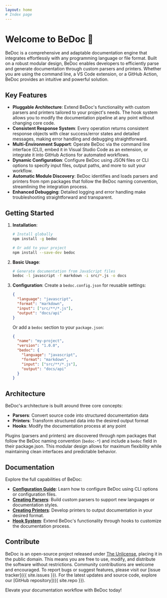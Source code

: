 ```yaml
---
layout: home
# Index page
---
```


# Welcome to BeDoc 🤗

BeDoc is a comprehensive and adaptable documentation engine that integrates
effortlessly with any programming language or file format. Built on a robust
modular design, BeDoc enables developers to efficiently parse and generate
documentation through custom parsers and printers. Whether you are using the
command line, a VS Code extension, or a GitHub Action, BeDoc provides an intuitive
and powerful solution.

## Key Features

- **Pluggable Architecture**: Extend BeDoc's functionality with custom parsers and
  printers tailored to your project's needs. The hook system allows you to modify
  the documentation pipeline at any point without changing core code.
- **Consistent Response System**: Every operation returns consistent response
  objects with clear success/error states and detailed messages, making error
  handling and debugging straightforward.
- **Multi-Environment Support**: Operate BeDoc via the command line interface
  (CLI), embed it in Visual Studio Code as an extension, or integrate it into
  GitHub Actions for automated workflows.
- **Dynamic Configuration**: Configure BeDoc using JSON files or CLI options to
  specify input files, output paths, and more to suit your workflow.
- **Automatic Module Discovery**: BeDoc identifies and loads parsers and printers
  from npm packages that follow the BeDoc naming convention, streamlining the
  integration process.
- **Enhanced Debugging**: Detailed logging and error handling make troubleshooting
  straightforward and transparent.

## Getting Started

1. **Installation**:
   ```bash
   # Install globally
   npm install -g bedoc

   # Or add to your project
   npm install --save-dev bedoc
   ```

2. **Basic Usage**:
   ```bash
   # Generate documentation from JavaScript files
   bedoc -l javascript -f markdown -i src/*.js -o docs
   ```

3. **Configuration**:
   Create a `bedoc.config.json` for reusable settings:
   ```json
   {
     "language": "javascript",
     "format": "markdown",
     "input": ["src/**/*.js"],
     "output": "docs/api"
   }
   ```

   Or add a `bedoc` section to your `package.json`:
   ```json
   {
     "name": "my-project",
     "version": "1.0.0",
     "bedoc": {
       "language": "javascript",
       "format": "markdown",
       "input": ["src/**/*.js"],
       "output": "docs/api"
     }
   }
   ```

## Architecture

BeDoc's architecture is built around three core concepts:
- **Parsers**: Convert source code into structured documentation data
- **Printers**: Transform structured data into the desired output format
- **Hooks**: Modify the documentation process at any point

Plugins (parsers and printers) are discovered through npm packages that follow the
BeDoc naming convention (`bedoc-*`) and include a `bedoc` field in their package.json.
This modular design allows for maximum flexibility while maintaining clean interfaces
and predictable behavior.

## Documentation

Explore the full capabilities of BeDoc:

- **[Configuration Guide](configuration.md)**: Learn how to configure BeDoc using
  CLI options or configuration files.
- **[Creating Parsers](parsers.md)**: Build custom parsers to support new
  languages or documentation styles.
- **[Creating Printers](printers.md)**: Develop printers to output documentation
  in your desired format.
- **[Hook System](hooks.md)**: Extend BeDoc's functionality through hooks to
  customize the documentation process.

## Contribute

BeDoc is an open-source project released under [The Unlicense](https://unlicense.org),
placing it in the public domain. This means you are free to use, modify, and
distribute the software without restrictions. Community contributions are welcome
and encouraged. To report bugs or suggest features, please visit our
[issue tracker]({{ site.issues }}). For the latest updates and source code,
explore our [GitHub repository]({{ site.repo }}).

Elevate your documentation workflow with BeDoc today!
